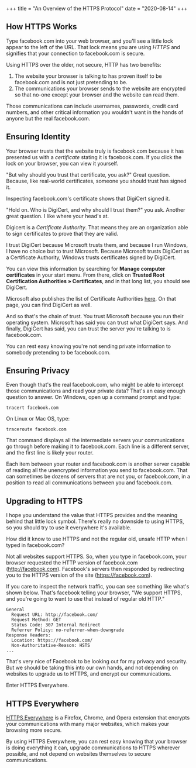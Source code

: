 +++
title = "An Overview of the HTTPS Protocol"
date = "2020-08-14"
+++

## How HTTPS Works

Type facebook.com into your web browser, and you'll see a little lock appear to the left of the URL. That lock means you are using *HTTPS* and signifies that your connection to facebook.com is secure.

Using HTTPS over the older, not secure, HTTP has two benefits:

1. The website your browser is talking to has proven itself to be facebook.com and is not just pretending to be.
2. The communications your browser sends to the website are encrypted so that no-one except your browser and the website can read them.

Those communications can include usernames, passwords, credit card numbers, and other critical information you wouldn't want in the hands of anyone but the real facebook.com.

## Ensuring Identity

Your browser trusts that the website truly is facebook.com because it has presented us with a *certificate* stating it is facebook.com. If you click the lock on your browser, you can view it yourself.

"But why should you trust that certificate, you ask?" Great question. Because, like real-world certificates, someone you should trust has signed it.

Inspecting facebook.com's certificate shows that DigiCert signed it.

"Hold on. Who is DigiCert, and why should I trust them?" you ask. Another great question. I like where your head's at.

Digicert is a *Certificate Authority*. That means they are an organization able to sign certificates to prove that they are valid.

I trust DigiCert because Microsoft trusts them, and because I run Windows, I have no choice but to trust Microsoft. Because Microsoft trusts DigiCert as a Certificate Authority, Windows trusts certificates signed by DigiCert.

You can view this information by searching for **Manage computer certificates** in your start menu. From there, click on **Trusted Root Certification Authorities &raquo;  Certificates**, and in that long list, you should see DigiCert.

Microsoft also publishes the list of Certificate Authorities [here](https://ccadb-public.secure.force.com/microsoft/IncludedCACertificateReportForMSFT). On that page, you can find DigiCert as well.

And so that's the chain of trust. You trust Microsoft because you run their operating system. Microsoft has said you can trust what DigiCert says. And finally, DigiCert has said, you can trust the server you're talking to is facebook.com.

You can rest easy knowing you're not sending private information to somebody pretending to be facebook.com.

## Ensuring Privacy

Even though that's the real facebook.com, who might be able to intercept those communications and read your private data? That's an easy enough question to answer. On Windows, open up a command prompt and type:

```
tracert facebook.com
```

On Linux or Mac OS, type:

```
traceroute facebook.com
```

That command displays all the intermediate servers your communications go through before making it to facebook.com. Each line is a different server, and the first line is likely your router. 

Each item between your router and facebook.com is another server capable of reading all the unencrypted information you send to facebook.com. That can sometimes be dozens of servers that are not you, or facebook.com, in a position to read all communications between you and facebook.com.

## Upgrading to HTTPS

I hope you understand the value that HTTPS provides and the meaning behind that little lock symbol. There's really no downside to using HTTPS, so you should try to use it everywhere it's available.

How did it know to use HTTPS and not the regular old, unsafe HTTP when I typed in facebook.com?

Not all websites support HTTPS. So, when you type in facebook.com, your browser requested the HTTP version of facebook.com (http://facebook.com). Facebook's servers then responded by redirecting you to the HTTPS version of the site (https://facebook.com).

If you care to inspect the network traffic, you can see something like what's shown below. That's facebook telling your browser, "We support HTTPS, and you're going to want to use that instead of regular old HTTP."

```
General
  Request URL: http://facebook.com/
  Request Method: GET
  Status Code: 307 Internal Redirect
  Referrer Policy: no-referrer-when-downgrade
Response Headers:
  Location: https://facebook.com/
  Non-Authoritative-Reason: HSTS
...
```

That's very nice of Facebook to be looking out for my privacy and security. But we should be taking this into our own hands, and not depending on websites to upgrade us to HTTPS, and encrypt our communications.

Enter HTTPS Everywhere.

## HTTPS Everywhere

[HTTPS Everywhere](https://www.eff.org/https-everywhere) is a Firefox, Chrome, and Opera extension that encrypts your communications with many major websites, which makes your browsing more secure.

By using HTTPS Everywhere, you can rest easy knowing that your browser is doing everything it can, upgrade communications to HTTPS wherever possible, and not depend on websites themselves to secure communications.